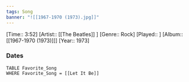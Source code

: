 ```yaml
---
tags: Song  
banner: "![[1967-1970 (1973).jpg]]"
---
```

[Time:: 3:52]
[Artist:: [[The Beatles]] ]
[Genre:: Rock]
[Played:: ]
[Album:: [[1967-1970 (1973)]]]
[Year:: 1973]
### Dates
````dataview
TABLE Favorite_Song
WHERE Favorite_Song = [[Let It Be]]
````